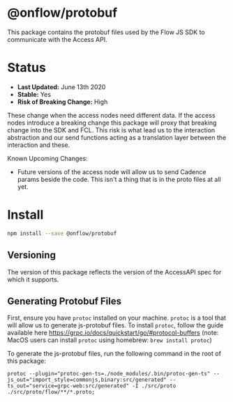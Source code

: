 # @onflow/protobuf

This package contains the protobuf files used by the Flow JS SDK to communicate with the Access API.

# Status

- **Last Updated:** June 13th 2020
- **Stable:** Yes
- **Risk of Breaking Change:** High

These change when the access nodes need different data. If the access nodes introduce a breaking change this package will proxy that breaking change into the SDK and FCL.
This risk is what lead us to the interaction abstraction and our send functions acting as a translation layer between the interaction and these.

Known Upcoming Changes:

- Future versions of the access node will allow us to send Cadence params beside the code. This isn't a thing that is in the proto files at all yet.

# Install

```bash
npm install --save @onflow/protobuf
```

## Versioning

The version of this package reflects the version of the AccessAPI spec for which it supports.

## Generating Protobuf Files

First, ensure you have `protoc` installed on your machine. `protoc` is a tool that will allow us to generate js-protobuf files. To install `protoc`, follow the guide available here https://grpc.io/docs/quickstart/go/#protocol-buffers (note: MacOS users can install `protoc` using homebrew: `brew install protoc`)

To generate the js-protobuf files, run the following command in the root of this package:

```
protoc --plugin="protoc-gen-ts=./node_modules/.bin/protoc-gen-ts" --js_out="import_style=commonjs,binary:src/generated" --ts_out="service=grpc-web:src/generated" -I ./src/proto ./src/proto/flow/**/*.proto;
```
